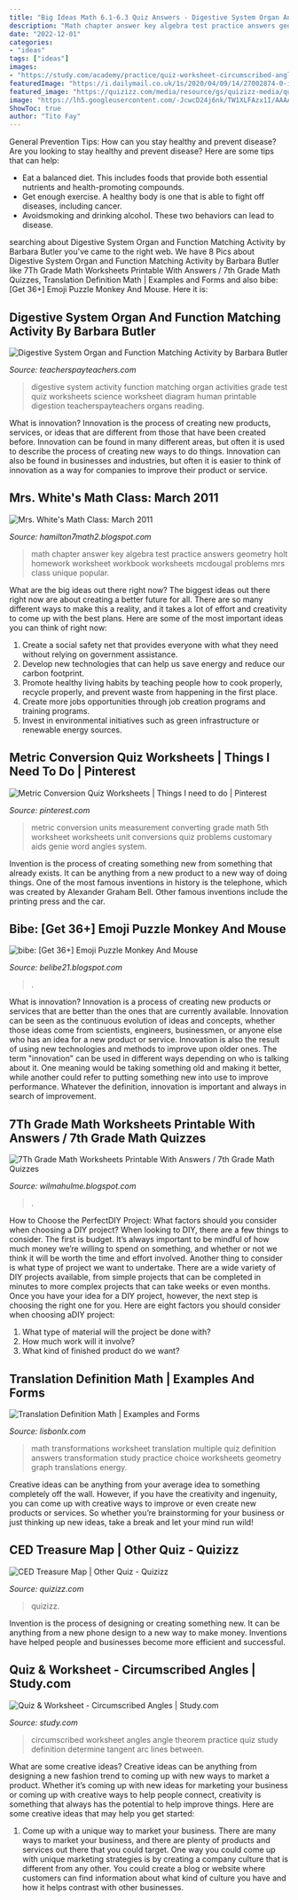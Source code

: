 ```yaml
---
title: "Big Ideas Math 6.1-6.3 Quiz Answers - Digestive System Organ And Function Matching Activity By Barbara Butler"
description: "Math chapter answer key algebra test practice answers geometry holt homework worksheet workbook worksheets mcdougal problems mrs class unique popular"
date: "2022-12-01"
categories:
- "ideas"
tags: ["ideas"]
images:
- "https://study.com/academy/practice/quiz-worksheet-circumscribed-angles.jpg"
featuredImage: "https://i.dailymail.co.uk/1s/2020/04/09/14/27002874-0-image-a-102_1586438435602.jpg"
featured_image: "https://quizizz.com/media/resource/gs/quizizz-media/quizzes/223b105f-1756-4486-87aa-5ccd7cc6f705"
image: "https://lh5.googleusercontent.com/-JcwcD24j6nk/TW1XLFAzx1I/AAAAAAAAADE/NfC0-v7876Y/s1600/Ch3+Practice+Test+A.jpg"
ShowToc: true
author: "Tito Fay"
---
```



General Prevention Tips: How can you stay healthy and prevent disease?
Are you looking to stay healthy and prevent disease? Here are some tips that can help: 
- Eat a balanced diet. This includes foods that provide both essential nutrients and health-promoting compounds. 
- Get enough exercise. A healthy body is one that is able to fight off diseases, including cancer. 
- Avoidsmoking and drinking alcohol. These two behaviors can lead to disease.

	

		
searching about Digestive System Organ and Function Matching Activity by Barbara Butler you've came to the right web. We have 8 Pics about Digestive System Organ and Function Matching Activity by Barbara Butler like 7Th Grade Math Worksheets Printable With Answers / 7th Grade Math Quizzes, Translation Definition Math | Examples and Forms and also bibe: [Get 36+] Emoji Puzzle Monkey And Mouse. Here it is:
		
    
## Digestive System Organ And Function Matching Activity By Barbara Butler

<img loading=lazy src="https://ecdn.teacherspayteachers.com/thumbitem/Digestive-System-Organ-and-Function-Matching-Activity-1810070-1500875444/original-1810070-1.jpg" onerror="this.onerror=null;this.src='https://tse3.mm.bing.net/th?id=OIP.oNgd9h5TlVrsg45fPCPBTwAAAA&amp;pid=15.1';" alt="Digestive System Organ and Function Matching Activity by Barbara Butler">

_Source: teacherspayteachers.com_

>digestive system activity function matching organ activities grade test quiz worksheets science worksheet diagram human printable digestion teacherspayteachers organs reading. 

	

What is innovation?
Innovation is the process of creating new products, services, or ideas that are different from those that have been created before. Innovation can be found in many different areas, but often it is used to describe the process of creating new ways to do things. Innovation can also be found in businesses and industries, but often it is easier to think of innovation as a way for companies to improve their product or service.

    
## Mrs. White&#039;s Math Class: March 2011

<img loading=lazy src="https://lh5.googleusercontent.com/-JcwcD24j6nk/TW1XLFAzx1I/AAAAAAAAADE/NfC0-v7876Y/s1600/Ch3+Practice+Test+A.jpg" onerror="this.onerror=null;this.src='https://tse3.mm.bing.net/th?id=OIP.WvLpz2RPel3FvS4yY1DwnQHaJ8&amp;pid=15.1';" alt="Mrs. White&#039;s Math Class: March 2011">

_Source: hamilton7math2.blogspot.com_

>math chapter answer key algebra test practice answers geometry holt homework worksheet workbook worksheets mcdougal problems mrs class unique popular. 

	

What are the big ideas out there right now?
The biggest ideas out there right now are about creating a better future for all. There are so many different ways to make this a reality, and it takes a lot of effort and creativity to come up with the best plans. Here are some of the most important ideas you can think of right now:
1. Create a social safety net that provides everyone with what they need without relying on government assistance.
2. Develop new technologies that can help us save energy and reduce our carbon footprint. 
3. Promote healthy living habits by teaching people how to cook properly, recycle properly, and prevent waste from happening in the first place. 
4. Create more jobs opportunities through job creation programs and training programs. 
5. Invest in environmental initiatives such as green infrastructure or renewable energy sources.

    
## Metric Conversion Quiz Worksheets | Things I Need To Do | Pinterest

<img loading=lazy src="https://s-media-cache-ak0.pinimg.com/originals/93/fa/f0/93faf0fa744d2f3e5415395ba0dd1f20.png" onerror="this.onerror=null;this.src='https://tse3.mm.bing.net/th?id=OIP.bCXpRVPhdqqMWXxA8cFrigHaJl&amp;pid=15.1';" alt="Metric Conversion Quiz Worksheets | Things I need to do | Pinterest">

_Source: pinterest.com_

>metric conversion units measurement converting grade math 5th worksheet worksheets unit conversions quiz problems customary aids genie word angles system. 

	

Invention is the process of creating something new from something that already exists. It can be anything from a new product to a new way of doing things. One of the most famous inventions in history is the telephone, which was created by Alexander Graham Bell. Other famous inventions include the printing press and the car.

    
## Bibe: [Get 36+] Emoji Puzzle Monkey And Mouse

<img loading=lazy src="https://i.dailymail.co.uk/1s/2020/04/09/14/27002874-0-image-a-102_1586438435602.jpg" onerror="this.onerror=null;this.src='https://tse4.mm.bing.net/th?id=OIP.pQaFApAkUiFUQYIvFnSp5QHaEc&amp;pid=15.1';" alt="bibe: [Get 36+] Emoji Puzzle Monkey And Mouse">

_Source: belibe21.blogspot.com_

>. 

	

What is innovation?
Innovation is a process of creating new products or services that are better than the ones that are currently available. Innovation can be seen as the continuous evolution of ideas and concepts, whether those ideas come from scientists, engineers, businessmen, or anyone else who has an idea for a new product or service. Innovation is also the result of using new technologies and methods to improve upon older ones.
The term "innovation" can be used in different ways depending on who is talking about it. One meaning would be taking something old and making it better, while another could refer to putting something new into use to improve performance. Whatever the definition, innovation is important and always in search of improvement.

    
## 7Th Grade Math Worksheets Printable With Answers / 7th Grade Math Quizzes

<img loading=lazy src="https://lh5.googleusercontent.com/proxy/PXpK0BGG526E5Y5bkFLFFkFDS9Ruz-r-q6OEsKluVcPJgnoCvuoaU0z0nA4GzLA60dKWFEuT7drFZ3rAX0UVutveCvdPwdLu9blf_OcXTCQlpsB8vOZGCnqWQx5oU7GAO54y4ZN4iwSN9GW04b0CaGjxCsSridMmU5-Q=w1200-h630-p-k-no-nu" onerror="this.onerror=null;this.src='https://tse3.mm.bing.net/th?id=OIP.S29FiDTqqQjFImivWrc2-wHaHx&amp;pid=15.1';" alt="7Th Grade Math Worksheets Printable With Answers / 7th Grade Math Quizzes">

_Source: wilmahulme.blogspot.com_

>. 

	

How to Choose the PerfectDIY Project: What factors should you consider when choosing a DIY project?
When looking to DIY, there are a few things to consider. The first is budget. It’s always important to be mindful of how much money we’re willing to spend on something, and whether or not we think it will be worth the time and effort involved. Another thing to consider is what type of project we want to undertake. There are a wide variety of DIY projects available, from simple projects that can be completed in minutes to more complex projects that can take weeks or even months. Once you have your idea for a DIY project, however, the next step is choosing the right one for you. Here are eight factors you should consider when choosing aDIY project: 
1) What type of material will the project be done with?
2) How much work will it involve?
3) What kind of finished product do we want?

    
## Translation Definition Math | Examples And Forms

<img loading=lazy src="https://study.com/academy/practice/quiz-worksheet-transformations-in-math.jpg" onerror="this.onerror=null;this.src='https://tse1.mm.bing.net/th?id=OIP.8bBR-0i2Am-m4sBwFWEg-gHaME&amp;pid=15.1';" alt="Translation Definition Math | Examples and Forms">

_Source: lisbonlx.com_

>math transformations worksheet translation multiple quiz definition answers transformation study practice choice worksheets geometry graph translations energy. 

	

Creative ideas can be anything from your average idea to something completely off the wall. However, if you have the creativity and ingenuity, you can come up with creative ways to improve or even create new products or services. So whether you’re brainstorming for your business or just thinking up new ideas, take a break and let your mind run wild!

    
## CED Treasure Map | Other Quiz - Quizizz

<img loading=lazy src="https://quizizz.com/media/resource/gs/quizizz-media/quizzes/223b105f-1756-4486-87aa-5ccd7cc6f705" onerror="this.onerror=null;this.src='https://tse2.mm.bing.net/th?id=OIP.XiuCjcGIx20CJxXNEIr9hgHaFu&amp;pid=15.1';" alt="CED Treasure Map | Other Quiz - Quizizz">

_Source: quizizz.com_

>quizizz. 

	

Invention is the process of designing or creating something new. It can be anything from a new phone design to a new way to make money. Inventions have helped people and businesses become more efficient and successful.

    
## Quiz &amp; Worksheet - Circumscribed Angles | Study.com

<img loading=lazy src="https://study.com/academy/practice/quiz-worksheet-circumscribed-angles.jpg" onerror="this.onerror=null;this.src='https://tse1.mm.bing.net/th?id=OIP.uHv3x8y6Qb0PAh95SUSFcQHaN8&amp;pid=15.1';" alt="Quiz &amp; Worksheet - Circumscribed Angles | Study.com">

_Source: study.com_

>circumscribed worksheet angles angle theorem practice quiz study definition determine tangent arc lines between. 

	

What are some creative ideas?
Creative ideas can be anything from designing a new fashion trend to coming up with new ways to market a product. Whether it’s coming up with new ideas for marketing your business or coming up with creative ways to help people connect, creativity is something that always has the potential to help improve things. Here are some creative ideas that may help you get started: 
1. Come up with a unique way to market your business. There are many ways to market your business, and there are plenty of products and services out there that you could target. One way you could come up with unique marketing strategies is by creating a company culture that is different from any other. You could create a blog or website where customers can find information about what kind of culture you have and how it helps contrast with other businesses.

